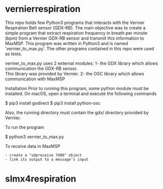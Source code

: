 # vernierrespiration

This repo holds few Python3 programs that interacts with the Vernier Respiration Belt sensor (GDX-RB). 
The main objective was to create a simple program that extract respiration frequency in breath per minute (bpm) from a Vernier GDX-RB sensor and transmit this information to MaxMSP. This program was written in Python3 and is named 'vernier_to_max.py'. The other programs contained in this repo were used as tests.

vernier_to_max.py uses 2 external modules:
  1- the GDX library which allows communication the GDX-RB sensor.  
     This library was provided by Vernier.
  2- the OSC library which allows communication with MaxMSP 

Installation
  Prior to running this program, some python module must be installed.
  On macOS, open a terminal and execute the following commands
  
  $ pip3 install godirect
  $ pip3 install python-osc
  
  Also, the running directory must contain the gdx/ directory 
  provided by Vernier.

To run the program
  
  $ python3 vernier_to_max.py

To receive data in MaxMSP

    - create a "udpreceive 7400" object
    - link its output to a message's input 

# slmx4respiration
